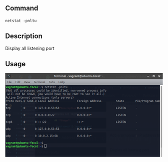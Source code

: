 ## **Command**

`netstat -pnltu`

## **Description**

Display all listening port

## **Usage**

![hostnamectl](images/netstat.png)
